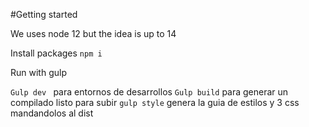 
#Getting started

We uses node 12 but the idea is up to 14

Install packages
`npm i  `

Run with gulp

`Gulp dev ` para entornos de desarrollos
`Gulp build` para generar un compilado listo para subir
`gulp style` genera la guia de estilos y 3 css mandandolos al dist